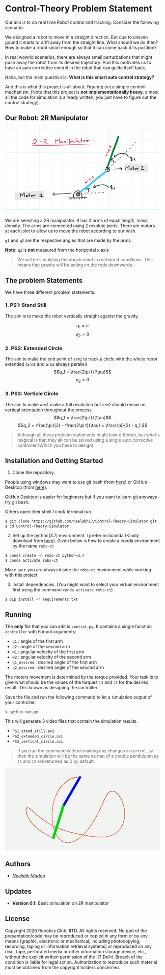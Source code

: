 # Control-Theory Problem Statement
Our aim is to do real time Robot control and tracking. Consider the following scenario.

We designed a robot to move in a straight direction. But due to uneven gound it starts to drift away from the straight line. What should we do then? How to make a robot smart enough so that it can come back it its position? 

In real wowrld scenarios, there are always small perturbations that might push away the robot from its desired trajectory. And this motivates us to have an auto corrective control in the robot that can guide itself back. 

Haha, but the main question is: **What is this smart auto control strategy?**

And this is what this project is all about. Figuring out a simple controll mechanism. (Note that this project is **not implementationally heavy**, almost all the code for simulation is already written, you just have to figure out the control strategy).

## Our Robot: 2R Manipulator
<div align="center">

![2R Manipulator](resources\src\manipulator.png)
</div>

We are selecting a 2R manipulator. It has 2 arms of equal length, mass, density. The arms are connected using 2 revolute joints. There are motors at each joint to allow us to move the robot according to our wish. 

`q1` and `q2` are the respective angles that are made by the arms. 

**Note:** `q2` is **not** measured from the horizontal x axis

> We will be simulating the above robot in real world conditions. This means that gravity will be acting on the rods downwards.


## The problem Statements

We have three different problem statements.

### **1. PS1: Stand Still**
The aim is to make the robot vertically straight against the gravity.

$$q_1 = \pi$$
$$q_2 = 0$$

### **2. PS2: Extended Circle**
The aim to make the end point of `arm2` to track a circle with the whole robot extended (`arm1` and `arm2` always parallel)
$$q_1 = \frac{2\pi t}{\tau}$$
$$q_2 = 0$$

### **3. PS3: Verticle Circle**
The aim to make `arm1` make a full revolution but `arm2` should remain in vertical orientation throughout the process
$$q_1 = \frac{2\pi t}{\tau}$$
$$q_2 = \frac{\pi}{2} - \frac{2\pi t}{\tau} = \frac{\pi}{2} - q_1  $$



>Although all these problem statements might look different, but what's magical is that they all can be solved using a single auto corrective controller (Which you have to design).

## Installation and Getting Started

1. Clone the repository.

People using windows may want to use git bash (from [here](https://www.stanleyulili.com/git/how-to-install-git-bash-on-windows/)) or GitHub Desktop (from [here](https://desktop.github.com/)).

GitHub Desktop is easier for beginners but if you want to learn git anyways try git bash.

Others open their shell / cmd/ terminal run
```Shell
$ git clone https://github.com/neelabh17/Control-Theory-Simulator.git
$ cd Control-Theory-Simulator
```   

2. Set up the python(3.7) environment. I prefer miniconda (Kindly download from [here](https://docs.conda.io/en/latest/miniconda.html)). Given below is how to create a conda environment by the name `robo-ct`
```Shell
$ conda create -n robo-ct python=3.7
$ conda activate robo-ct
```   
Make sure you are always inside the `robo-ct` environment while working with this project 

3. Install dependencies. (You might want to select your virtual environment first using the command `conda activate robo-ct`)
```Shell
$ pip install -r requirements.txt
```    

## Running
The **only** file that you can edit is `control.py`. It contains a single function `controller` with 6 input arguments:

* `q1` : angle of the first arm
* `q2` : angle of the second arm
* `w1` : angular velocity of the first arm
* `w2` : angular velocity of the second arm
* `q1_desired` : desired angle of the first arm
* `q2_desired` : desired angle of the second arm

The motors movement is determined by the torque provided. Your task is to give what should be the values of the torques `t1` and `t2` for the desired result. This known as designing the controller.

Save the file and run the following command to let a simulation output of your controller. 

```Shell
$ python run.py
```    

This will generate 3 video files that contain the simulation results.
* `PS1_stand_still.avi`
* `PS2_extended_circle.avi` 
* `PS3_vertical_circle.avi` 



> If you run the command without making any changes in `control.py`  then the simulation will be the same as that of a double pendulumn as `t1` and `t2` are returned as 0 by default.

<div align="center">

![2R Manipulator](resources\src\double_pendulum.png)
</div>


## Authors
* [*Neelabh Madan*](https://github.com/neelabh17)


## Updates

* **Version 0.1**: Basic simulation on 2R manipulator 


## License
Copyright 2020 Robotics Club, IITD.  All rights reserved.
No part of the presentation/code may be reproduced or copied in any form or by any means [graphic, electronic or mechanical, including photocopying, recording, taping or information retrieval systems] or reproduced on any disc, tape, perforated media or other information storage device, etc., without the explicit written permission of the IIT Delhi. Breach of the condition is liable for legal action. Authorization to reproduce such material must be obtained from the copyright holders concerned. 
